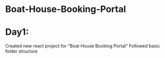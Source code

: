 # Boat-House-Booking-Portal
 
# Day1:
Created new react project for "Boat House Booking Portal"
Followed basic folder structure